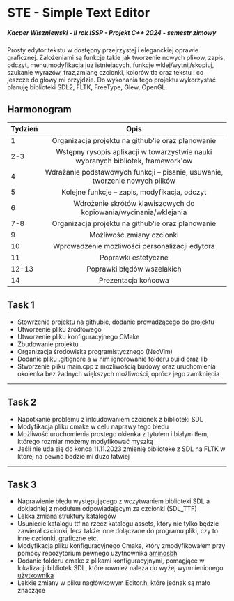 # STE - Simple Text Editor
##### Kacper Wiszniewski - II rok ISSP - Projekt C++ 2024 - semestr zimowy

Prosty edytor tekstu w dostępny przejrzystej i eleganckiej oprawie graficznej.
Założeniami są funkcje takie jak tworzenie nowych plikow, zapis, odczyt, menu,modyfikacja juz istniejacych, funkcje wklej/wytnij/skopiuj, szukanie wyrazów, fraz,zmianę czcionki, kolorów tła oraz tekstu i co jeszcze do głowy mi przyjdzie.
Do wykonania tego projektu wykorzystać planuję biblioteki SDL2, FLTK, FreeType,
Glew, OpenGL.

## Harmonogram

| Tydzień  | Opis                                                                             |
| ---------|:--------------------------------------------------------------------------------:|
| 1        | Organizacja projektu na github'ie oraz planowanie                                |
| 2-3      | Wstępny rysopis aplikacji w towarzystwie nauki wybranych bibliotek, framework'ow |
| 4        | Wdrażanie podstawowych funkcji – pisanie, usuwanie, tworzenie nowych plików      |
| 5        | Kolejne funkcje – zapis, modyfikacja, odczyt                                     |
| 6        | Wdrożenie skrótów klawiszowych do kopiowania/wycinania/wklejania                 |
| 7-8      | Organizacja projektu na github'ie oraz planowanie                                |
| 9        | Możliwość zmiany czcionki                                                        |
| 10       | Wprowadzenie możliwości personalizacji edytora                                   |
| 11       | Poprawki estetyczne                                                              |
| 12-13    | Poprawki błędów wszelakich                                                       |
| 14       | Prezentacja końcowa                                                              |


## Task 1
- Stowrzenie projektu na githubie, dodanie prowadzącego do projektu
- Utworzenie pliku źródłowego
- Utworzenie pliku konfiguracyjnego CMake
- Zbudowanie projektu
- Organizacja środowiska programistycznego (NeoVim)
- Dodanie pliku .gitignore a w nim ignorowanie folderu build oraz lib
- Stworzenie pliku main.cpp z możliwością budowy oraz uruchomienia okoienka bez żadnych większych możliwości, oprócz jego zamknięcia
---

## Task 2 
- Napotkanie problemu z inlcudowaniem czcionek z biblioteki SDL
- Modyfikacja pliku cmake w celu naprawy tego błedu 
- Możliwość uruchomienia prostego okienka z tytułem i białym tłem, którego rozmiar możemy modyfikować myszką
- Jeśli nie uda się do konca 11.11.2023 zmienię biblioteke z SDL na FLTK w ktorej na pewno bedzie mi duzo łatwiej
---
## Task 3 
- Naprawienie błędu występującego z wczytwaniem biblioteki SDL a dokladniej z modułem odpowiadającym za czcionki (SDL_TTF)
- Lekka zmiana struktury katalogów
- Usuniecie katalogu ttf na rzecz katalogu assets, który nie tylko będzie zawierał czcionki, lecz także inne dołączane do programu pliki, czy to inne czcionki, graficzne etc.
- Modyfikacja pliku konfiguracyjnego Cmake, który zmodyfikowałem przy pomocy repozytorium pewnego użytnownika [aminosbh](https://github.com/aminosbh/sdl2-ttf-sample)
- Dodanie folderu cmake z plikami konfiguracyjnymi, pomagjące w lokalizacji bibliotek SDL, które rowniez należa do wyżej wynmienionego [użytkownika](https://github.com/aminosbh)
- Lekkie zmiany w pliku nagłówkowym Editor.h, które jednak są mało znaczące
